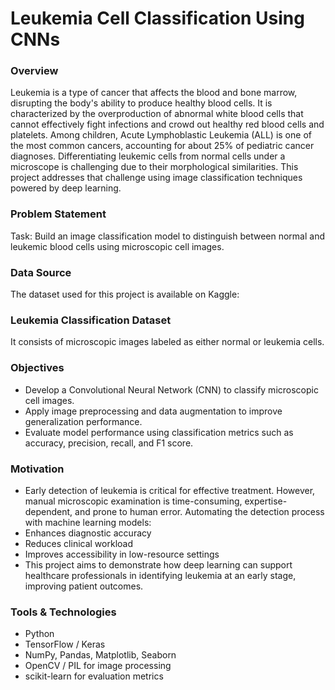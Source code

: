 # Leukemia Cell Classification Using CNNs

### Overview
Leukemia is a type of cancer that affects the blood and bone marrow, disrupting the body's ability to produce healthy blood cells. It is characterized by the overproduction of abnormal white blood cells that cannot effectively fight infections and crowd out healthy red blood cells and platelets.
Among children, Acute Lymphoblastic Leukemia (ALL) is one of the most common cancers, accounting for about 25% of pediatric cancer diagnoses. Differentiating leukemic cells from normal cells under a microscope is challenging due to their morphological similarities. This project addresses that challenge using image classification techniques powered by deep learning.

### Problem Statement
Task: Build an image classification model to distinguish between normal and leukemic blood cells using microscopic cell images.

### Data Source
The dataset used for this project is available on Kaggle:

### Leukemia Classification Dataset
It consists of microscopic images labeled as either normal or leukemia cells.

### Objectives
* Develop a Convolutional Neural Network (CNN) to classify microscopic cell images.
* Apply image preprocessing and data augmentation to improve generalization performance.
* Evaluate model performance using classification metrics such as accuracy, precision, recall, and F1 score.

### Motivation
* Early detection of leukemia is critical for effective treatment. However, manual microscopic examination is time-consuming, expertise-dependent, and prone to human error. Automating the detection process with machine learning models:
* Enhances diagnostic accuracy
* Reduces clinical workload
* Improves accessibility in low-resource settings
* This project aims to demonstrate how deep learning can support healthcare professionals in identifying leukemia at an early stage, improving patient outcomes.

### Tools & Technologies
* Python
* TensorFlow / Keras
* NumPy, Pandas, Matplotlib, Seaborn
* OpenCV / PIL for image processing
* scikit-learn for evaluation metrics

